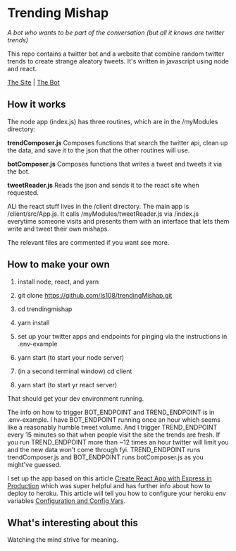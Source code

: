 # Trending Mishap
*A bot who wants to be part of the conversation (but all it knows are twitter trends)*

This repo contains a twitter bot and a website that combine random twitter trends to create strange aleatory tweets. It's written in javascript using node and react.

[The Site](https://trending-mishap.herokuapp.com/) | [The Bot](https://twitter.com/trending_mishap)

## How it works

The node app (index.js) has three routines, which are in the /myModules directory:

**trendComposer.js** Composes functions that search the twitter api, clean up the data, and save it to the json that the other routines will use.

**botComposer.js** Composes functions that writes a tweet and tweets it via the bot.

**tweetReader.js** Reads the json and sends it to the react site when requested.

ALl the react stuff lives in the /client directory. The main app is /client/src/App.js. It calls /myModules/tweetReader.js via /index.js everytime someone visits and presents them with an interface that lets them write and tweet their own mishaps.

The relevant files are commented if you want see more.

## How to make your own

1. install node, react, and yarn

2. git clone https://github.com/js108/trendingMishap.git

3. cd trendingmishap

4. yarn install

5. set up your twitter apps and endpoints for pinging via the instructions in .env-example

6. yarn start (to start your node server)

7. (in a second terminal window) cd client

8. yarn start (to start yr react server)

That should get your dev environment running.

The info on how to trigger BOT_ENDPOINT and TREND_ENDPOINT is in .env-example. I have BOT_ENDPOINT running once an hour which seems like a reasonably humble tweet volume. And I trigger TREND_ENDPOINT every 15 minutes so that when people visit the site the trends are fresh. If you run TREND_ENDPOINT more than ~12 times an hour twitter will limit you and the new data won't come through fyi. TREND_ENDPOINT runs trendComposer.js and BOT_ENDPOINT runs botComposer.js as you might've guessed.

I set up the app based on this article [Create React App with Express in Production](https://daveceddia.com/create-react-app-express-production) which was super helpful and has further info about how to deploy to heroku. This article will tell you how to configure your heroku env variables [Configuration and Config Vars](https://devcenter.heroku.com/articles/config-vars).

## What's interesting about this
Watching the mind strive for meaning.